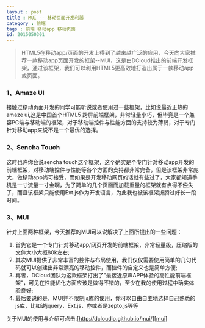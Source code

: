 ```yaml
---
layout : post
title : MUI -- 移动页面开发利器
category : 前端
tags : 前端 移动app 移动页面
id: 2015050301
---
```


>HTML5在移动app/页面的开发上得到了越来越广泛的应用，今天向大家推荐一款移动app页面开发的框架--MUI，这是由DCloud推出的前端开发框架，通过该框架，我们可以利用HTML5更高效地打造出属于一款移动app或页面。

### **1、Amaze UI**

接触过移动页面开发的同学可能听说或者使用过一些框架，比如说最近正热的amaze ui,这是中国首个HTML5 跨屏前端框架，非常轻量小巧，但毕竟是一个兼容PC端与移动端的框架，对于移动端控件与性能方面的支持较为薄弱，对于专门针对移动app来说不是一个最优的选择。


### **2、Sencha Touch**

这时也许你会说sencha touch这个框架，这个确实是个专门针对移动app开发的前端框架，对移动端控件与性能等各个方面的支持都非常完备，但是该框架非常庞大，做移动app尚可接受，而如果是开发移动网页的话就有些过了，大家都知道手机是一寸流量一寸金啊，为了简单的几个页面而加载重量的框架就有点得不偿失了，而且该框架只能使用Ext.js作为开发语言，为此我也被该框架折腾过好长一段时间。

### **3、MUI**

针对上面两种框架，今天推荐的MUI可以说解决了上面所提出的一些问题：

1. 首先它是一个专门针对移动app/网页开发的前端框架，非常轻量级，压缩版的文件大小大概80k左右;
2. 其次MUI提供了非常丰富的控件与布局使用，我们仅仅需要使用简单的几句代码就可以创建出非常漂亮的移动控件，而控件的自定义也是简单方便;
3. 再者，DCloud团队为这款框架打出了"最接近原声APP体验的高性能前端框架"，可见在性能优化方面应该是做得不错的，至少在我的使用过程中确实体验良好;
4. 最后要说的是，MUI并不限制js库的使用，你可以自由自主地选择自己熟悉的js库，比如说jquery，Ext.js，亦或者是zepto.js等等

关于MUI的使用与介绍可点击:[http://dcloudio.github.io/mui/][mui]

[mui]:         http://dcloudio.github.io/mui/